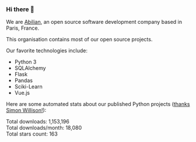 ### Hi there 👋

We are [Abilian](https://abilian.com/), an open source software development company based in Paris, France.

This organisation contains most of our open source projects.

Our favorite technologies include:

- Python 3
- SQLAlchemy
- Flask
- Pandas
- Sciki-Learn
- Vue.js

Here are some automated stats about our published Python projects
([thanks Simon Willison!][sw-post]):

<!--marker-->
Total downloads: 1,153,196<br>
Total downloads/month: 18,080<br>
Total stars count: 163
<!--end-->

[sw-post]: https://simonwillison.net/2020/Jul/10/self-updating-profile-readme/